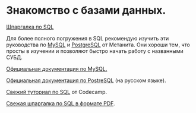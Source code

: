 # Знакомство с базами данных.

[Шпаргалка по SQL](https://habr.com/ru/post/564390)

Для более полного погружения в SQL рекомендую изучить эти руководства по [MySQL](https://metanit.com/sql/mysql/) и [PostgreSQL](https://metanit.com/sql/postgresql/) от Метанита. Они хороши тем, что просты в изучении и позволяют быстро начать работу с названными СУБД.


[Официальная документация по MySQL.](https://dev.mysql.com/doc/refman/8.0/en/)


[Официальная документация по PostreSQL](https://postgrespro.ru/docs/postgresql/13/index) (на русском языке).


[Свежий туториал по SQL](https://www.youtube.com/watch?app=desktop&v=HXV3zeQKqGY&ab_channel=freeCodeCamp.org) от Codecamp.


[Свежая шпаргалка по SQL в формате PDF](https://websitesetup.org/wp-content/uploads/2020/08/SQL-Cheat-Sheet-Summary-Full.png).